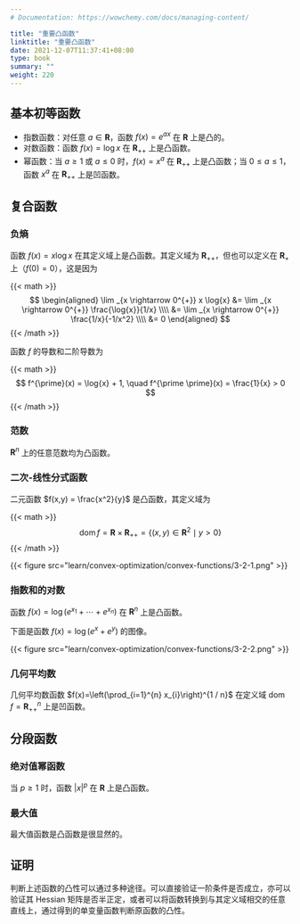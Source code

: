```yaml
---
# Documentation: https://wowchemy.com/docs/managing-content/

title: "重要凸函数"
linktitle: "重要凸函数"
date: 2021-12-07T11:37:41+08:00
type: book
summary: ""
weight: 220
---
```


<!--more-->

## 基本初等函数

- 指数函数：对任意 $a \in \mathbf{R}$，函数 $f(x) = e^{ax}$ 在 $\mathbf{R}$ 上是凸的。
- 对数函数：函数 $f(x) = \log{x}$ 在 $\mathbf{R} _{++}$ 上是凸函数。
- 幂函数：当 $a \geqslant 1$ 或 $a \leqslant 0$ 时，$f(x) = x^a$ 在 $\mathbf{R} _{++}$ 上是凸函数；当 $0 \leqslant a \leqslant 1$，函数 $x^a$ 在 $\mathbf{R} _{++}$ 上是凹函数。

## 复合函数

### 负熵

函数 $f(x) = x \log{x}$ 在其定义域上是凸函数。其定义域为 $\mathbf{R} _{++}$，但也可以定义在 $\mathbf{R} _+$ 上（$f(0) = 0$），这是因为

{{< math >}}
$$
\begin{aligned}
    \lim _{x \rightarrow 0^{+}} x \log{x} &= \lim _{x \rightarrow 0^{+}} \frac{\log{x}}{1/x}  \\\\
    &= \lim _{x \rightarrow 0^{+}} \frac{1/x}{-1/x^2} \\\\
    &= 0
\end{aligned}
$$
{{< /math >}}

函数 $f$ 的导数和二阶导数为

{{< math >}}
$$
f^{\prime}(x) = \log{x} + 1, \quad f^{\prime \prime}(x) = \frac{1}{x} > 0
$$
{{< /math >}}

### 范数

$\mathbf{R}^n$ 上的任意范数均为凸函数。

### 二次-线性分式函数

二元函数 $f(x,y) = \frac{x^2}{y}$ 是凸函数，其定义域为

{{< math >}}
$$
\operatorname{dom} f = \mathbf{R} \times \mathbf{R} _{++} = \{ (x, y) \in \mathbf{R} ^2 \mid y > 0 \}
$$
{{< /math >}}

{{< figure src="learn/convex-optimization/convex-functions/3-2-1.png" >}}

### 指数和的对数

函数 $f(x) = \log{(e^{x_1} + \cdots + e^{x_n})}$ 在 $\mathbf{R}^n$ 上是凸函数。

下面是函数 $f(x) = \log{(e^x + e^y)}$ 的图像。

{{< figure src="learn/convex-optimization/convex-functions/3-2-2.png" >}}

### 几何平均数

几何平均数函数 $f(x)=\left(\prod_{i=1}^{n} x_{i}\right)^{1 / n}$ 在定义域 $\operatorname{dom} f=\mathbf{R}_{++}^{n}$ 上是凹函数。

## 分段函数

### 绝对值幂函数

当 $p \geqslant 1$ 时，函数 $|x|^p$ 在 $\mathbf{R}$ 上是凸函数。

### 最大值

最大值函数是凸函数是很显然的。

## 证明

判断上述函数的凸性可以通过多种途径。可以直接验证一阶条件是否成立，亦可以验证其 Hessian 矩阵是否半正定，或者可以将函数转换到与其定义域相交的任意直线上，通过得到的单变量函数判断原函数的凸性。